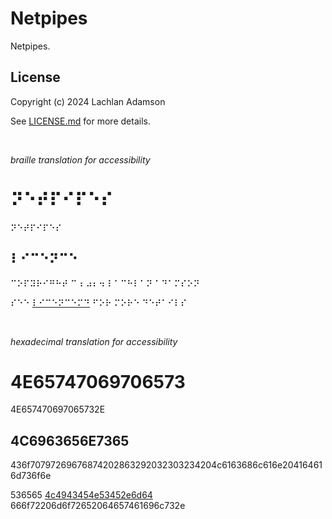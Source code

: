 # Netpipes

Netpipes.

## License

Copyright (c) 2024 Lachlan Adamson

See [LICENSE.md][LICENSE] for more details.


[LICENSE]: LICENSE.md

<br>

*braille translation for accessibility*

# ⠝⠑⠞⠏⠊⠏⠑⠎

⠝⠑⠞⠏⠊⠏⠑⠎

## ⠇⠊⠉⠑⠝⠉⠑

⠉⠕⠏⠽⠗⠊⠛⠓⠞ ⠉ ⠆⠴⠆⠲ ⠇⠁⠉⠓⠇⠁⠝ ⠁⠙⠁⠍⠎⠕⠝

⠎⠑⠑ [⠇⠊⠉⠑⠝⠉⠑⠍⠙](LICENCE.md) ⠋⠕⠗ ⠍⠕⠗⠑ ⠙⠑⠞⠁⠊⠇⠎

<br>

*hexadecimal translation for accessibility*

# 4E65747069706573

4E657470697065732E

## 4C6963656E7365

436f70797269676874202863292032303234204c6163686c616e204164616d736f6e

536565 [4c4943454e53452e6d64](LICENSE.md) 666f72206d6f72652064657461696c732e
